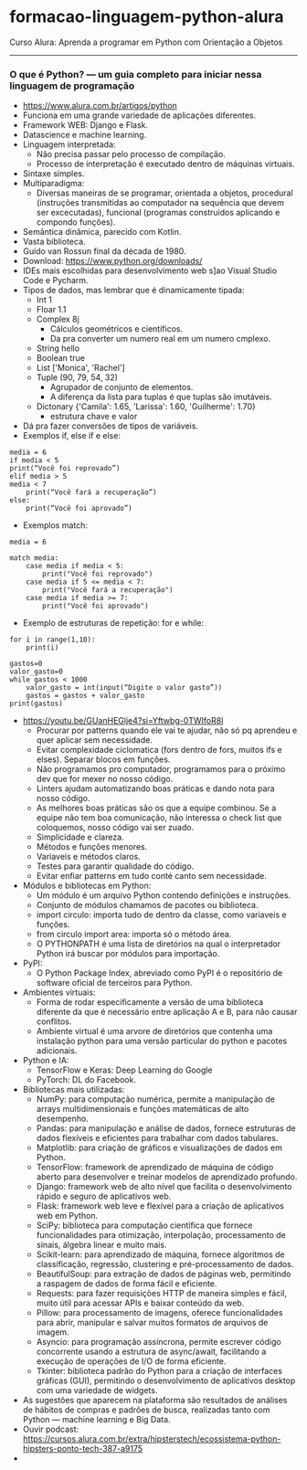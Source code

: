 # formacao-linguagem-python-alura
Curso Alura: Aprenda a programar em Python com Orientação a Objetos

---

### O que é Python? — um guia completo para iniciar nessa linguagem de programação
* https://www.alura.com.br/artigos/python
* Funciona em uma grande variedade de aplicações diferentes.
* Framework WEB: Django e Flask.
* Datascience e machine learning.
* Linguagem interpretada:
  * Não precisa passar pelo processo de compilação.
  * Processo de interpretação é executado dentro de máquinas virtuais.
* Sintaxe simples.
* Multiparadigma:
  * Diversas maneiras de se programar, orientada a objetos, procedural (instruções transmitidas ao computador na sequência que devem ser excecutadas), funcional (programas construidos aplicando e compondo funções).
* Semântica dinâmica, parecido com Kotlin.
* Vasta biblioteca.
* Guido van Rossun final da década de 1980.
* Download: https://www.python.org/downloads/
* IDEs mais escolhidas para desenvolvimento web s]ao Visual Studio Code e Pycharm.
* Tipos de dados, mas lembrar que é dinamicamente tipada:
  * Int 1
  * Floar 1.1
  * Complex 8j
    * Cálculos geométricos e científicos.
    * Da pra converter um numero real em um numero cmplexo.
  * String hello
  * Boolean true
  * List ['Monica', 'Rachel']
  * Tuple (90, 79, 54, 32)
    * Agrupador de conjunto de elementos.
    * A diferença da lista para tuplas é que tuplas são imutáveis.
  * Dictonary {'Camila': 1.65, 'Larissa': 1.60, 'Guilherme': 1.70}
    * estrutura chave e valor 
* Dá pra fazer conversões de tipos de variáveis.
* Exemplos if, else if e else:
```
media = 6
if media < 5
print(“Você foi reprovado”)
elif media > 5 
media < 7
    print(“Você fará a recuperação”)
else:
    print(“Você foi aprovado”)
```
* Exemplos match:
```
media = 6

match media:
    case media if media < 5:
        print("Você foi reprovado")
    case media if 5 <= media < 7:
        print("Você fará a recuperação")
    case media if media >= 7:
        print("Você foi aprovado")
```
* Exemplo de estruturas de repetição: for e while:
```
for i in range(1,10):
    print(i)

gastos=0
valor_gasto=0
while gastos < 1000
    valor_gasto = int(input(“Digite o valor gasto”))
    gastos = gastos + valor_gasto
print(gastos)
```
* https://youtu.be/GUanHEGlje4?si=Yftwbg-0TWIfoR8l
  * Procurar por patterns quando ele vai te ajudar, não só pq aprendeu e quer aplicar sem necessidade.
  * Evitar complexidade ciclomatica (fors dentro de fors, muitos ifs e elses). Separar blocos em funções.
  * Não programamos pro computador, programamos para o próximo dev que for mexer no nosso código.
  * Linters ajudam automatizando boas práticas e dando nota para nosso código.
  * As melhores boas práticas são os que a equipe combinou. Se a equipe não tem boa comunicação, não interessa o check list que coloquemos, nosso código vai ser zuado.
  * Simplicidade e clareza.
  * Métodos e funções menores.
  * Variaveis e métodos claros.
  * Testes para garantir qualidade do código.
  * Evitar enfiar patterns em tudo conté canto sem necessidade.
* Módulos e bibliotecas em Python:
  * Um módulo é um arquivo Python contendo definições e instruções.
  * Conjunto de módulos chamamos de pacotes ou biblioteca.
  * import circulo: importa tudo de dentro da classe, como variaveis e funções.
  * from circulo import area: importa só o método área.
  * O PYTHONPATH é uma lista de diretórios na qual o interpretador Python irá buscar por módulos para importação.
* PyPI:
  * O Python Package Index, abreviado como PyPI é o repositório de software oficial de terceiros para Python.
* Ambientes virtuais:
  * Forma de rodar especificamente a versão de uma biblioteca diferente da que é necessário entre aplicação A e B, para não causar conflitos.
  * Ambiente virtual é uma arvore de diretórios que contenha uma instalação python para uma versão particular do python e pacotes adicionais.
* Python e IA:
  * TensorFlow e Keras: Deep Learning do Google
  * PyTorch: DL do Facebook.
* Bibliotecas mais utilizadas:
  * NumPy: para computação numérica, permite a manipulação de arrays multidimensionais e funções matemáticas de alto desempenho.
  * Pandas: para manipulação e análise de dados, fornece estruturas de dados flexíveis e eficientes para trabalhar com dados tabulares.
  * Matplotlib: para criação de gráficos e visualizações de dados em Python.
  * TensorFlow: framework de aprendizado de máquina de código aberto para desenvolver e treinar modelos de aprendizado profundo.
  * Django: framework web de alto nível que facilita o desenvolvimento rápido e seguro de aplicativos web.
  * Flask: framework web leve e flexível para a criação de aplicativos web em Python.
  * SciPy: biblioteca para computação científica que fornece funcionalidades para otimização, interpolação, processamento de sinais, álgebra linear e muito mais.
  * Scikit-learn: para aprendizado de máquina, fornece algoritmos de classificação, regressão, clustering e pré-processamento de dados.
  * BeautifulSoup: para extração de dados de páginas web, permitindo a raspagem de dados de forma fácil e eficiente.
  * Requests: para fazer requisições HTTP de maneira simples e fácil, muito útil para acessar APIs e baixar conteúdo da web.
  * Pillow: para processamento de imagens, oferece funcionalidades para abrir, manipular e salvar muitos formatos de arquivos de imagem.
  * Asyncio: para programação assíncrona, permite escrever código concorrente usando a estrutura de async/await, facilitando a execução de operações de I/O de forma eficiente.
  * Tkinter: biblioteca padrão do Python para a criação de interfaces gráficas (GUI), permitindo o desenvolvimento de aplicativos desktop com uma variedade de widgets.
* As sugestões que aparecem na plataforma são resultados de análises de hábitos de compras e padrões de busca, realizadas tanto com Python — machine learning e Big Data.
* Ouvir podcast: https://cursos.alura.com.br/extra/hipsterstech/ecossistema-python-hipsters-ponto-tech-387-a9175
* 
